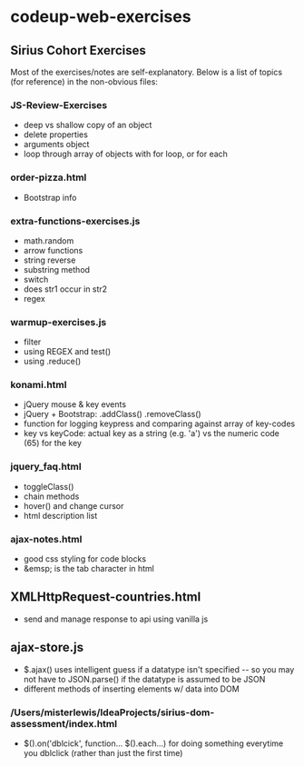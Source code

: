 # codeup-web-exercises
## Sirius Cohort Exercises

Most of the exercises/notes are self-explanatory. Below is a list of topics (for reference) in the non-obvious files:
### JS-Review-Exercises
- deep vs shallow copy of an object
- delete properties
- arguments object
- loop through array of objects with for loop, or for each

### order-pizza.html
- Bootstrap info

### extra-functions-exercises.js
- math.random
- arrow functions
- string reverse
- substring method
- switch
- does str1 occur in str2
- regex

### warmup-exercises.js
- filter
- using REGEX and test()
- using .reduce()

### konami.html
- jQuery mouse & key events
- jQuery + Bootstrap: .addClass() .removeClass()
- function for logging keypress and comparing against array of key-codes
- key vs keyCode: actual key as a string (e.g. 'a') vs the numeric code (65) for the key

### jquery_faq.html
- toggleClass()
- chain methods
- hover() and change cursor
- html description list <dl>

### ajax-notes.html
- good css styling for code blocks
- \&emsp; is the tab character in html

## XMLHttpRequest-countries.html
- send and manage response to api using vanilla js

## ajax-store.js
- $.ajax() uses intelligent guess if a datatype isn't specified
-- so you may not have to JSON.parse() if the datatype is assumed to be JSON
- different methods of inserting elements w/ data into DOM

### /Users/misterlewis/IdeaProjects/sirius-dom-assessment/index.html
- $().on('dblcick', function... $().each...) for doing something everytime you dblclick (rather than just the first time)